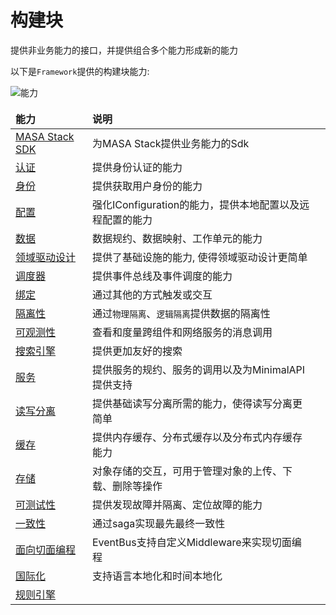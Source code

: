# 构建块

提供非业务能力的接口，并提供组合多个能力形成新的能力

以下是`Framework`提供的构建块能力:

![能力](/framework/ability.png)

|  能力   | 说明  |    |
| :----| :---- |:---- |
| [MASA Stack SDK](/framework/building-blocks/stack-sdks)  | 为MASA Stack提供业务能力的Sdk ||
| [认证](/framework/building-blocks/authentication)  | 提供身份认证的能力 ||
| [身份](/framework/building-blocks/identity)  | 提供获取用户身份的能力 ||
| [配置](/framework/building-blocks/configuration)  | 强化IConfiguration的能力，提供本地配置以及远程配置的能力 ||
| [数据](/framework/building-blocks/data)  | 数据规约、数据映射、工作单元的能力 ||
| [领域驱动设计](/framework/building-blocks/ddd)  | 提供了基础设施的能力, 使得领域驱动设计更简单 ||
| [调度器](/framework/building-blocks/dispatcher)  | 提供事件总线及事件调度的能力 ||
| [绑定](/framework/building-blocks/bindings)  | 通过其他的方式触发或交互 ||
| [隔离性](/framework/building-blocks/isolation)  | 通过`物理隔离`、`逻辑隔离`提供数据的隔离性 ||
| [可观测性](/framework/building-blocks/observability)  | 查看和度量跨组件和网络服务的消息调用 ||
| [搜索引擎](/framework/building-blocks/SearchEngine)  | 提供更加友好的搜索 ||
| [服务](/framework/building-blocks/service)  | 提供服务的规约、服务的调用以及为MinimalAPI提供支持 ||
| [读写分离](/framework/building-blocks/r-w-spliting) | 提供基础读写分离所需的能力，使得读写分离更简单 ||
| [缓存](/framework/building-blocks/caching) | 提供内存缓存、分布式缓存以及分布式内存缓存能力 ||
| [存储](/framework/building-blocks/storage) | 对象存储的交互，可用于管理对象的上传、下载、删除等操作 ||
| [可测试性](/framework/building-blocks/testable) | 提供发现故障并隔离、定位故障的能力 ||
| [一致性](/framework/building-blocks/consistency)  | 通过saga实现最先最终一致性 ||
| [面向切面编程](/framework/building-blocks/aop)  | EventBus支持自定义Middleware来实现切面编程 ||
| [国际化](/framework/building-blocks/i18n) | 支持语言本地化和时间本地化 ||
| [规则引擎](/framework/building-blocks/rule-engine)  |  ||

<style>
td, th {
   border: none!important;
}
</style>